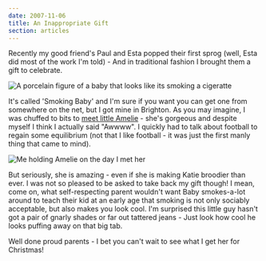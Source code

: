 ```yaml
---
date: 2007-11-06
title: An Inappropriate Gift
section: articles
---
```

Recently my good friend's Paul and Esta popped their first sprog (well, Esta did most of the work I'm told) - And in traditional fashion I brought them a gift to celebrate. 

![A porcelain figure of a baby that looks like its smoking a cigeratte](1890223951_b96fd56980_o.jpg)

It's called 'Smoking Baby' and I'm sure if you want you can get one from somewhere on the net, but I got mine in Brighton. As you may imagine, I was chuffed to bits to [meet little Amelie](//flickr.com/photos/roobottom/1798830018/) - she's gorgeous and despite myself I think I actually said "Awwww". I quickly had to talk about football to regain some equilibrium (not that I like football - it was just the first manly thing that came to mind). 

![Me holding Amelie on the day I met her](1798830018_93c0be6e2b_o.jpg)

But seriously, she is amazing - even if she is making Katie broodier than ever. I was not so pleased to be asked to take back my gift though! I mean, come on, what self-respecting parent wouldn't want Baby smokes-a-lot around to teach their kid at an early age that smoking is not only sociably acceptable, but also makes you look cool. I'm surprised this little guy hasn't got a pair of gnarly shades or far out tattered jeans - Just look how cool he looks puffing away on that big tab. 

Well done proud parents - I bet you can't wait to see what I get her for Christmas!